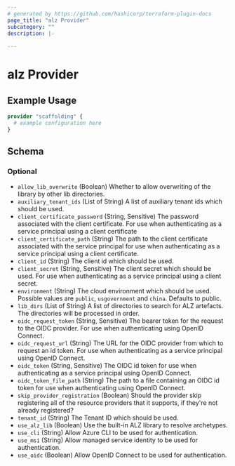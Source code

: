 ```yaml
---
# generated by https://github.com/hashicorp/terraform-plugin-docs
page_title: "alz Provider"
subcategory: ""
description: |-
  
---
```


# alz Provider



## Example Usage

```terraform
provider "scaffolding" {
  # example configuration here
}
```

<!-- schema generated by tfplugindocs -->
## Schema

### Optional

- `allow_lib_overwrite` (Boolean) Whether to allow overwriting of the library by other lib directories.
- `auxiliary_tenant_ids` (List of String) A list of auxiliary tenant ids which should be used.
- `client_certificate_password` (String, Sensitive) The password associated with the client certificate. For use when authenticating as a service principal using a client certificate
- `client_certificate_path` (String) The path to the client certificate associated with the service principal for use when authenticating as a service principal using a client certificate.
- `client_id` (String) The client id which should be used.
- `client_secret` (String, Sensitive) The client secret which should be used. For use when authenticating as a service principal using a client secret.
- `environment` (String) The cloud environment which should be used. Possible values are `public`, `usgovernment` and `china`. Defaults to public.
- `lib_dirs` (List of String) A list of directories to search for ALZ artefacts. The directories will be processed in order.
- `oidc_request_token` (String, Sensitive) The bearer token for the request to the OIDC provider. For use when authenticating using OpenID Connect.
- `oidc_request_url` (String) The URL for the OIDC provider from which to request an id token. For use when authenticating as a service principal using OpenID Connect.
- `oidc_token` (String, Sensitive) The OIDC id token for use when authenticating as a service principal using OpenID Connect.
- `oidc_token_file_path` (String) The path to a file containing an OIDC id token for use when authenticating using OpenID Connect.
- `skip_provider_registration` (Boolean) Should the provider skip registering all of the resource providers that it supports, if they're not already registered?
- `tenant_id` (String) The Tenant ID which should be used.
- `use_alz_lib` (Boolean) Use the built-in ALZ library to resolve archetypes.
- `use_cli` (String) Allow Azure CLI to be used for authentication.
- `use_msi` (String) Allow managed service identity to be used for authentication.
- `use_oidc` (Boolean) Allow OpenID Connect to be used for authentication.
